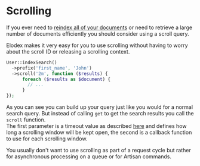 # Scrolling
If you ever need to [reindex all of your documents][Elastcisearch reindex] or need to retrieve a large number of documents efficiently you should consider using a scroll query.

Elodex makes it very easy for you to use scrolling without having to worry about the scroll ID or releasing a scrolling context.

```php
User::indexSearch()
  ->prefix('first_name', 'John')
  ->scroll('2m', function ($results) {
      foreach ($results as $document) {
        // ...
      }
});
```

As you can see you can build up your query just like you would for a normal search query. But instead of calling `get` to get the search results you call the `scroll` function.  
The first parameter is a timeout value as described [here][Elastcisearch scroll] and defines how long a scrolling window will be kept open, the second is a callback function to use for each scrolling window.

You usually don't want to use scrolling as part of a request cycle but rather for asynchronous processing on a queue or for Artisan commands.


[Elastcisearch reindex]: https://www.elastic.co/guide/en/elasticsearch/guide/current/reindex.html "Elasticsearch reindex"
[Elastcisearch scroll]: https://www.elastic.co/guide/en/elasticsearch/guide/current/scroll.html "Elasticsearch scroll"